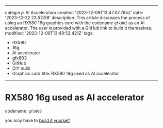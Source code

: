 ------
category: AI Accelerators
created: '2023-12-09T13:47:07.765Z'
date: '2023-12-22 23:52:59'
description: This article discusses the process of using an RX580 16g graphics card
  with the codename `gfx803` as an AI accelerator. The user is provided with a GitHub
  link to build it themselves.
modified: '2023-12-09T13:49:52.421Z'
tags:
- RX580
- 16g
- AI accelerator
- gfx803
- GitHub
- DIY build
- Graphics card
title: RX580 16g used as AI accelerator
------

# RX580 16g used as AI accelerator

codename: `gfx803`

you may have to [build it yourself](https://github.com/tsl0922/pytorch-gfx803)
